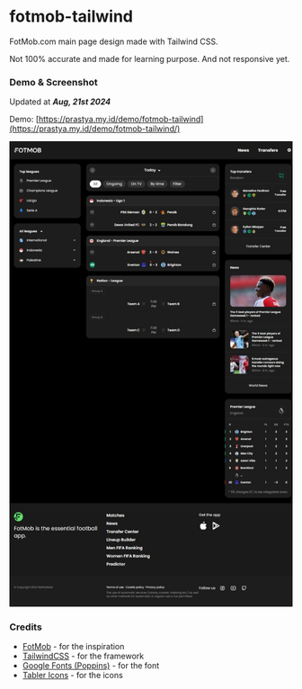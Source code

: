 # fotmob-tailwind

FotMob.com main page design made with Tailwind CSS.

Not 100% accurate and made for learning purpose. And not responsive yet.

### Demo & Screenshot

Updated at **_Aug, 21st 2024_**

Demo: [https://prastya.my.id/demo/fotmob-tailwind](https://prastya.my.id/demo/fotmob-tailwind/)

![Screenshot / Aug, 21st 2024](https://github.com/prastya28/fotmob-tailwind/blob/main/public/img/ss_01.jpeg)

### Credits

- [FotMob](https://www.fotmob.com) - for the inspiration
- [TailwindCSS](https://tailwindcss.com) - for the framework
- [Google Fonts (Poppins)](https://fonts.google.com/specimen/Poppins) - for the font
- [Tabler Icons](https://tabler.io/icons) - for the icons
